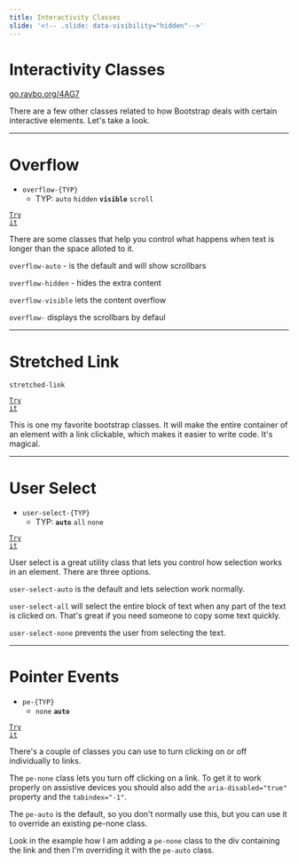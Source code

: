 ```yaml
---
title: Interactivity Classes
slide: '<!-- .slide: data-visibility="hidden"-->'
---
```


<!-- .slide: data-state="layout-title" class="bg-dark"-->

# Interactivity Classes

<div class="slide-link"><a href="https://go.raybo.org/4AG7?editors=1000"><i class="fab fa-slideshare"></i> go.raybo.org/4AG7</a></div>

> >

There are a few other classes related to how Bootstrap deals with certain interactive elements. Let's take a look.

---

<!-- .slide: data-state="layout-code-list" -->

# Overflow

- `overflow-{TYP}`
  - TYP: `auto` `hidden` **`visible`** `scroll`

<a href="https://codepen.io/planetoftheweb/pen/PoWEjjq?editors=1000" target="_blank"><code class="code-royal">Try it</code></a>

> >

There are some classes that help you control what happens when text is longer than the space alloted to it.

`overflow-auto` - is the default and will show scrollbars

`overflow-hidden` - hides the extra content

`overflow-visible` lets the content overflow

`overflow-` displays the scrollbars by defaul

---

<!-- .slide: data-state="layout-code-list" -->

# Stretched Link

`stretched-link`

<a href="https://codepen.io/planetoftheweb/pen/YzNYera?editors=1000" target="_blank"><code class="code-royal">Try it</code></a>

> >

This is one my favorite bootstrap classes. It will make the entire container of an element with a link clickable, which makes it easier to write code. It's magical.

---

<!-- .slide: data-state="layout-code-list" -->

# User Select

- `user-select-{TYP}`
  - TYP: **`auto`** `all` `none`

<a href="https://codepen.io/planetoftheweb/pen/PoWEQLg?editors=1000" target="_blank"><code class="code-royal">Try it</code></a>

> >

User select is a great utility class that lets you control how selection works in an element. There are three options.

`user-select-auto` is the default and lets selection work normally.

`user-select-all` will select the entire block of text when any part of the text is clicked on. That's great if you need someone to copy some text quickly.

`user-select-none` prevents the user from selecting the text.

---

<!-- .slide: data-state="layout-code-list" -->

# Pointer Events

- `pe-{TYP}`
  - `none` **`auto`**

<a href="https://codepen.io/planetoftheweb/pen/jOyxJLg?editors=1000" target="_blank"><code class="code-royal">Try it</code></a>

> >

There's a couple of classes you can use to turn clicking on or off individually to links.

The `pe-none` class lets you turn off clicking on a link. To get it to work properly on assistive devices you should also add the `aria-disabled="true"` property and the `tabindex="-1"`.

The `pe-auto` is the default, so you don't normally use this, but you can use it to override an existing pe-none class.

Look in the example how I am adding a `pe-none` class to the div containing the link and then I'm overriding it with the `pe-auto` class.
